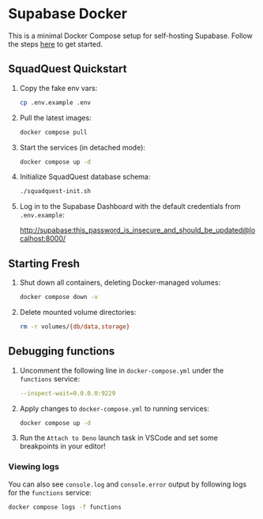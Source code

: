 # Supabase Docker

This is a minimal Docker Compose setup for self-hosting Supabase. Follow the steps [here](https://supabase.com/docs/guides/hosting/docker) to get started.

## SquadQuest Quickstart

1. Copy the fake env vars:

    ```bash
    cp .env.example .env
    ```

1. Pull the latest images:

    ```bash
    docker compose pull
    ```

1. Start the services (in detached mode):

    ```bash
    docker compose up -d
    ```

1. Initialize SquadQuest database schema:

    ```bash
    ./squadquest-init.sh
    ```

1. Log in to the Supabase Dashboard with the default credentials from `.env.example`:

    <http://supabase:this_password_is_insecure_and_should_be_updated@localhost:8000/>

## Starting Fresh

1. Shut down all containers, deleting Docker-managed volumes:

    ```bash
    docker compose down -v
    ```

1. Delete mounted volume directories:

    ```bash
    rm -r volumes/{db/data,storage}
    ```

## Debugging functions

1. Uncomment the following line in `docker-compose.yml` under the `functions` service:

    ```yaml
    --inspect-wait=0.0.0.0:9229
    ```

1. Apply changes to `docker-compose.yml` to running services:

    ```bash
    docker compose up -d
    ```

1. Run the `Attach to Deno` launch task in VSCode and set some breakpoints in your editor!

 ### Viewing logs

 You can also see `console.log` and `console.error` output by following logs for the `functions` service:

 ```bash
 docker compose logs -f functions
 ```
